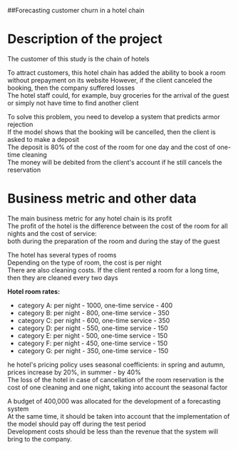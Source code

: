##Forecasting customer churn in a hotel chain  

# Description of the project

The customer of this study is the chain of hotels   

To attract customers, this hotel chain has added the ability to book a room without prepayment on its website 
However, if the client canceled the booking, then the company suffered losses  
The hotel staff could, for example, buy groceries for the arrival of the guest or simply not have time to find another client  

To solve this problem, you need to develop a system that predicts armor rejection  
If the model shows that the booking will be cancelled, then the client is asked to make a deposit  
The deposit is 80% of the cost of the room for one day and the cost of one-time cleaning  
The money will be debited from the client's account if he still cancels the reservation  

# Business metric and other data  

The main business metric for any hotel chain is its profit  
The profit of the hotel is the difference between the cost of the room for all nights and the cost of service:  
both during the preparation of the room and during the stay of the guest  

The hotel has several types of rooms  
Depending on the type of room, the cost is per night  
There are also cleaning costs. If the client rented a room for a long time, then they are cleaned every two days  

**Hotel room rates:**
- category A: per night - 1000, one-time service - 400  
- category B: per night - 800, one-time service - 350  
- category C: per night - 600, one-time service - 350  
- category D: per night - 550, one-time service - 150  
- category E: per night - 500, one-time service - 150  
- category F: per night - 450, one-time service - 150  
- category G: per night - 350, one-time service - 150  

he hotel's pricing policy uses seasonal coefficients: in spring and autumn, prices increase by 20%, in summer - by 40%  
The loss of the hotel in case of cancellation of the room reservation is the cost of one cleaning and one night, taking into account the seasonal factor  

A budget of 400,000 was allocated for the development of a forecasting system  
At the same time, it should be taken into account that the implementation of the model should pay off during the test period  
Development costs should be less than the revenue that the system will bring to the company.  
